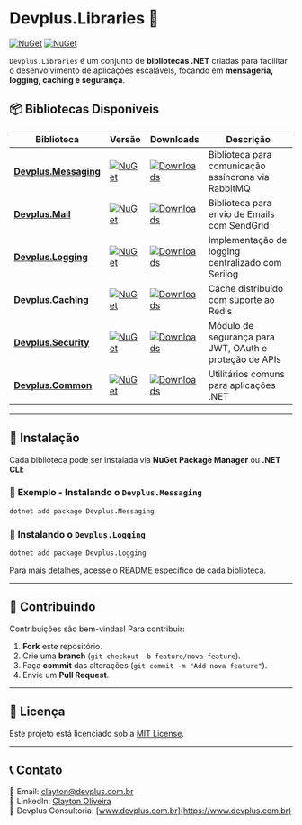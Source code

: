 # Devplus.Libraries 🚀

[![NuGet](https://img.shields.io/nuget/v/Devplus.Messaging.svg?label=Messaging)](https://www.nuget.org/packages/Devplus.Messaging/)
[![NuGet](https://img.shields.io/nuget/v/Devplus.Mail.svg?label=Mail)](https://www.nuget.org/packages/Devplus.Mail/)

`Devplus.Libraries` é um conjunto de **bibliotecas .NET** criadas para facilitar o desenvolvimento de aplicações escaláveis, focando em **mensageria, logging, caching e segurança**.

## 📦 **Bibliotecas Disponíveis**

| Biblioteca                                                                 | Versão                                                                                                              | Downloads                                                                                                                | Descrição                                              |
| -------------------------------------------------------------------------- | ------------------------------------------------------------------------------------------------------------------- | ------------------------------------------------------------------------------------------------------------------------ | ------------------------------------------------------ |
| **[Devplus.Messaging](https://www.nuget.org/packages/Devplus.Messaging/)** | [![NuGet](https://img.shields.io/nuget/v/Devplus.Messaging.svg)](https://www.nuget.org/packages/Devplus.Messaging/) | [![Downloads](https://img.shields.io/nuget/dt/Devplus.Messaging.svg)](https://www.nuget.org/packages/Devplus.Messaging/) | Biblioteca para comunicação assíncrona via RabbitMQ    |
| **[Devplus.Mail](https://www.nuget.org/packages/Devplus.Mail/)**           | [![NuGet](https://img.shields.io/nuget/v/Devplus.Mail.svg)](https://www.nuget.org/packages/Devplus.Mail/)           | [![Downloads](https://img.shields.io/nuget/dt/Devplus.Mail.svg)](https://www.nuget.org/packages/Devplus.Mail/)           | Biblioteca para envio de Emails com SendGrid           |
| **[Devplus.Logging](https://www.nuget.org/packages/Devplus.Logging/)**     | [![NuGet](https://img.shields.io/nuget/v/Devplus.Logging.svg)](https://www.nuget.org/packages/Devplus.Logging/)     | [![Downloads](https://img.shields.io/nuget/dt/Devplus.Logging.svg)](https://www.nuget.org/packages/Devplus.Logging/)     | Implementação de logging centralizado com Serilog      |
| **[Devplus.Caching](https://www.nuget.org/packages/Devplus.Caching/)**     | [![NuGet](https://img.shields.io/nuget/v/Devplus.Caching.svg)](https://www.nuget.org/packages/Devplus.Caching/)     | [![Downloads](https://img.shields.io/nuget/dt/Devplus.Caching.svg)](https://www.nuget.org/packages/Devplus.Caching/)     | Cache distribuído com suporte ao Redis                 |
| **[Devplus.Security](https://www.nuget.org/packages/Devplus.Security/)**   | [![NuGet](https://img.shields.io/nuget/v/Devplus.Security.svg)](https://www.nuget.org/packages/Devplus.Security/)   | [![Downloads](https://img.shields.io/nuget/dt/Devplus.Security.svg)](https://www.nuget.org/packages/Devplus.Security/)   | Módulo de segurança para JWT, OAuth e proteção de APIs |
| **[Devplus.Common](https://www.nuget.org/packages/Devplus.Common/)**       | [![NuGet](https://img.shields.io/nuget/v/Devplus.Common.svg)](https://www.nuget.org/packages/Devplus.Common/)       | [![Downloads](https://img.shields.io/nuget/dt/Devplus.Common.svg)](https://www.nuget.org/packages/Devplus.Common/)       | Utilitários comuns para aplicações .NET                |

---

## 🚀 **Instalação**

Cada biblioteca pode ser instalada via **NuGet Package Manager** ou **.NET CLI**:

### 📌 **Exemplo - Instalando o `Devplus.Messaging`**

```sh
dotnet add package Devplus.Messaging
```

### 📌 **Instalando o `Devplus.Logging`**

```sh
dotnet add package Devplus.Logging
```

Para mais detalhes, acesse o README específico de cada biblioteca.

---

## 🤝 **Contribuindo**

Contribuições são bem-vindas! Para contribuir:

1. **Fork** este repositório.
2. Crie uma **branch** (`git checkout -b feature/nova-feature`).
3. Faça **commit** das alterações (`git commit -m "Add nova feature"`).
4. Envie um **Pull Request**.

---

## 📄 **Licença**

Este projeto está licenciado sob a [MIT License](LICENSE).

---

## 📞 **Contato**

📧 Email: [clayton@devplus.com.br](mailto:clayton@devplus.com.br)  
🔗 LinkedIn: [Clayton Oliveira](https://www.linkedin.com/in/clayton-oliveira-7929b121/)  
🚀 Devplus Consultoria: [www.devplus.com.br](https://www.devplus.com.br)
